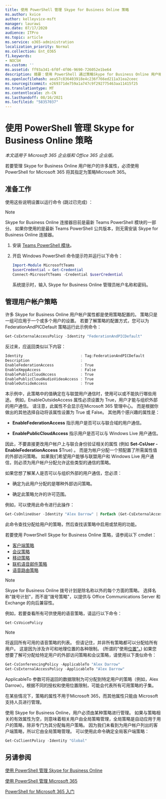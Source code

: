 ```yaml
---
title: 使用 PowerShell 管理 Skype for Business Online 策略
ms.author: kvice
author: kelleyvice-msft
manager: laurawi
ms.date: 07/17/2020
audience: ITPro
ms.topic: article
ms.service: o365-administration
localization_priority: Normal
ms.collection: Ent_O365
f1.keywords:
- NOCSH
ms.custom: ''
ms.assetid: ff93a341-6f0f-4f06-9690-726052e1be64
description: 摘要：使用 PowerShell 通过策略Skype for Business Online 用户帐户属性。
ms.openlocfilehash: aea57c836403918e4c236f766ed211a31ea2ceec
ms.sourcegitcommit: e269371de759a1a747c9f292775463aa11415f25
ms.translationtype: MT
ms.contentlocale: zh-CN
ms.lasthandoff: 08/16/2021
ms.locfileid: "58357037"
---
```

# <a name="manage-skype-for-business-online-policies-with-powershell"></a>使用 PowerShell 管理 Skype for Business Online 策略

*本文适用于 Microsoft 365 企业版和 Office 365 企业版。*

若要管理 Skype for Business Online 用户帐户的许多属性，必须使用 PowerShell for Microsoft 365 将其指定为策略Microsoft 365。
  
## <a name="before-you-begin"></a>准备工作

使用这些说明设置以运行命令 (跳过已完成) ：

  > [!Note]
  > Skype for Business Online 连接器目前是最新 Teams PowerShell 模块的一部分。 如果你使用的是最新 Teams PowerShell 公共版本，则无需安装 Skype for Business Online 连接器。

1. 安装 [Teams PowerShell 模块](/microsoftteams/teams-powershell-install)。
    
2. 开启 Windows PowerShell 命令提示符并运行以下命令： 

   ```powershell
   Import-Module MicrosoftTeams
   $userCredential = Get-Credential
   Connect-MicrosoftTeams -Credential $userCredential
   ```

   系统提示时，输入 Skype for Business Online 管理员帐户名称和密码。
    
## <a name="manage-user-account-policies"></a>管理用户帐户策略

许多 Skype for Business Online 用户帐户属性都是使用策略配置的。 策略只是一组可应用于一个或多个用户的设置。 若要了解策略的配置方式，您可以为 FederationAndPICDefault 策略运行此示例命令：
  
```powershell
Get-CsExternalAccessPolicy -Identity "FederationAndPICDefault"
```

反过来，应返回类似以下内容：
  
```powershell
Identity                          : Tag:FederationAndPICDefault
Description                       :
EnableFederationAccess            : True
EnableXmppAccess                  : False
EnablePublicCloudAccess           : True
EnablePublicCloudAudioVideoAccess : True
EnableOutsideAccess               : True
```

本示例中，此策略中的值确定在与联盟用户通信时，使用可以或不能执行哪些用途。 例如，EnableOutsideAccess 属性必须设置为 True，用户才能与组织外部的用户通信。 请注意，此属性不会显示在Microsoft 365 管理中心。 而是根据你做出的其他选择自动将该属性设置为 True 或 False。 其他两个感兴趣的属性是：
  
- **EnableFederationAccess** 指示用户是否可以与联合域的用户通信。
    
- **EnablePublicCloudAccess** 指示用户是否可以与 Windows Live 用户通信。
    
因此，不要直接更改用户帐户上与联合身份验证相关的属性 (例如 **Set-CsUser -EnableFederationAccess** $True) 。 而是为帐户分配一个预配置了所需属性值的外部访问策略。 如果我们希望用户能够与联盟用户和 Windows Live 用户通信，则必须为用户帐户分配允许这些类型的通信的策略。
  
如果您想了解某人是否可以与组织外部的用户通信，您必须：
  
- 确定为此用户分配的是哪种外部访问策略。
    
- 确定此策略允许的许可范围。
    
例如，可以使用此命令进行此操作：
  
```powershell
Get-CsOnlineUser -Identity "Alex Darrow" | ForEach {Get-CsExternalAccessPolicy -Identity $_.ExternalAccessPolicy}
```

此命令查找分配给用户的策略，然后查找该策略中启用或禁用的功能。
  
若要使用 PowerShell Skype for Business Online 策略，请参阅以下 cmdlet：

- [客户端策略](/previous-versions//mt228132(v=technet.10)#client-policy-cmdlets)
- [会议策略](/previous-versions//mt228132(v=technet.10)#conferencing-policy-cmdlets)
- [移动策略](/previous-versions//mt228132(v=technet.10)#mobile-policy-cmdlets)
- [联机语音邮件策略](/previous-versions//mt228132(v=technet.10)#online-voicemail-policy-cmdlets)
- [语音路由策略](/previous-versions//mt228132(v=technet.10)#voice-routing-policy-cmdlets)


> [!NOTE]
> Skype for Business Online 拨号计划是除名称以外的每个方面的策略。 选择名称"拨号计划"，而不是"拨号策略"，以提供与 Office Communications Server 和 Exchange 的向后兼容性。 
  
例如，若要查看所有可供使用的语音策略，请运行以下命令：
  
```powershell
Get-CsVoicePolicy
```

> [!NOTE]
> 将返回所有可用的语音策略的列表。 但请记住，并非所有策略都可以分配给所有用户。 这是因为涉及许可和地理位置的各种限制。  (所谓的"使用[位置"。](/previous-versions/azure/dn194136(v=azure.100))) 如果您想要了解可分配给特定用户的外部访问策略和会议策略，请使用以下类似命令： 

```powershell
Get-CsConferencingPolicy -ApplicableTo "Alex Darrow"
Get-CsExternalAccessPolicy -ApplicableTo "Alex Darrow"
```

ApplicableTo 参数可将返回的数据限制为可分配到特定用户的策略（例如，Alex Darrow）。根据不同的授权和使用位置限制，可能会代表所有可用策略的子集。 
  
在某些情况下，策略的属性不用于Microsoft 365，而其他属性只能由 Microsoft 支持人员进行管理。 
  
使用 Skype for Business Online，用户必须由某种策略进行管理。 如果与策略相关的有效属性为空，则意味着相关用户由全局策略管理，全局策略是自动应用于用户的策略，除非专门为其分配每用户策略。 因为我们未看到为用户帐户列出的客户端策略，所以它由全局策略管理。 可以使用此命令确定全局客户端策略：
  
```powershell
Get-CsClientPolicy -Identity "Global"
```

## <a name="see-also"></a>另请参阅

[使用 PowerShell 管理 Skype for Business Online](manage-skype-for-business-online-with-microsoft-365-powershell.md)
  
[使用 PowerShell 管理 Microsoft 365](manage-microsoft-365-with-microsoft-365-powershell.md)
  
[PowerShell for Microsoft 365 入门](getting-started-with-microsoft-365-powershell.md)